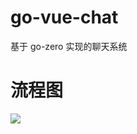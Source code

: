 # go-vue-chat
基于 go-zero 实现的聊天系统





# 流程图
![](https://telegraph-image-d8w.pages.dev/file/52bd65be2e8f058c65747.png)
